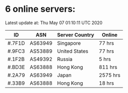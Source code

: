 # 6 online servers:

Latest update at: Thu May 07 01:10:11 UTC 2020

| ID | ASN | Server Country | Online |
| -- | --- | -------------- | ------ |
| #.7F1D | AS63949 | Singapore | 77 hrs |
| #.9FC3 | AS53889 | United States | 77 hrs |
| #.1F2B | AS49392 | Russia | 5 hrs |
| #.BD3E | AS63888 | Hong Kong | 811 hrs |
| #.2A79 | AS63949 | Japan | 2575 hrs |
| #.33B9 | AS63888 | Hong Kong | 18 hrs |

